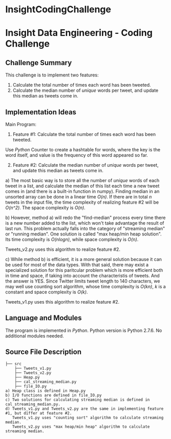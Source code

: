 # InsightCodingChallenge
Insight Data Engineering - Coding Challenge
===========================================================
## Challenge Summary

This challenge is to implement two features:

1. Calculate the total number of times each word has been tweeted.
2. Calculate the median number of *unique* words per tweet, and update this median as tweets come in.

## Implementation Ideas

Main Program:

1) Feature #1: Calculate the total number of times each word has been tweeted.

Use _Python_ Counter to create a hashtable for words, where the key is the word itself, and value is the
frequency of this word appeared so far.
    
2) Feature #2: Calculate the median number of *unique* words per tweet, and update this median as tweets come in.

a) The most basic way is to store all the number of *unique* words of each tweet in a list, and calculate the median of this list each time a new tweet comes in (and there is a built-in function in numpy). Finding median in an unsorted array can be done in a linear time *O(n)*. If there are in total *n* tweets in the input file, the time complexity of realizing feature #2 will be *O(n^2)*. The space complexity is *O(n)*.
    
b) However, method a) will redo the "find-median" process every time there is a new number added to the list, which won't take advantage the result of last run. This problem actually falls into the category of "streaming median" or "running median". One solution is called "max heap/min heap solution". Its time complexity is *O(nlogn)*, while space complexity is *O(n)*.

Tweets_v2.py uses this algorithm to realize feature #2. 
    
c) While method b) is efficient, it is a more general solution because it can be used for most of the data types. With that said, there may exist a specialized solution for this paritcular problem which is more efficient both in time and space, if taking into account the characteristis of tweets. And the answer is YES. Since Twitter limits tweet length to 140 characters, we may well use counting sort algorithm, whose time complexity is *O(kn)*, *k* is a constant and space complexity is *O(k)*. 

Tweets_v1.py uses this algorithm to realize feature #2. 

## Language and Modules
The program is implemented in _Python_. Python version is Python 2.7.6. No additional modules needed.

## Source File Description
	├── src 
	    ├── Tweets_v1.py 
        ├── Tweets_v2.py 
        ├── Heap.py
        ├── cal_streaming_median.py
        ├── file_IO.py
    a) Heap class is defined in Heap.py
    b) I/O functions are defined in file_IO.py
    c) Two solutions for calculating streaming median is defined in cal_streaming_median.py.
    d) Tweets_v1.py and Tweets_v2.py are the same in implementing feature #1, but differ at feature #2.
       Tweets_v1.py uses "counting sort" algorithm to calculate streaming median.
       Tweets_v2.py uses "max heap/min heap" algorithm to calculate streaming median.

